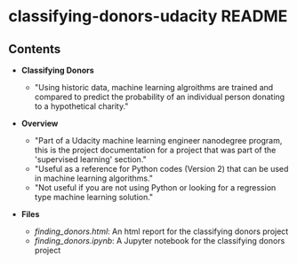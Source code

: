 # classifying-donors-udacity README

## Contents

+ **Classifying Donors**
  + "Using historic data, machine learning algroithms are trained and compared to predict the probability of an individual person donating to a hypothetical charity."
  
+ **Overview**
  + "Part of a Udacity machine learning engineer nanodegree program, this is the project documentation for a project that was part of the 'supervised learning' section."
  + "Useful as a reference for Python codes (Version 2) that can be used in machine learning algorithms."
  + "Not useful if you are not using Python or looking for a regression type machine learning solution."
  
+ **Files**
  + *finding_donors.html*: An html report for the classifying donors project
  + *finding_donors.ipynb*: A Jupyter notebook for the classifying donors project
